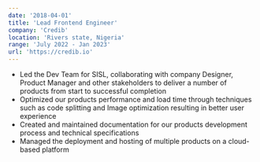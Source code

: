 ```yaml
---
date: '2018-04-01'
title: 'Lead Frontend Engineer'
company: 'Credib'
location: 'Rivers state, Nigeria'
range: 'July 2022 - Jan 2023'
url: 'https://credib.io'
---
```


- Led the Dev Team for SISL, collaborating with company Designer, Product Manager and other stakeholders to deliver a number of products from start to successful completion
- Optimized our products performance and load time through techniques such as code splitting and Image optimization resulting in better user experience
- Created and maintained documentation for our products development process and technical specifications
- Managed the deployment and hosting of multiple products on a cloud-based platform
